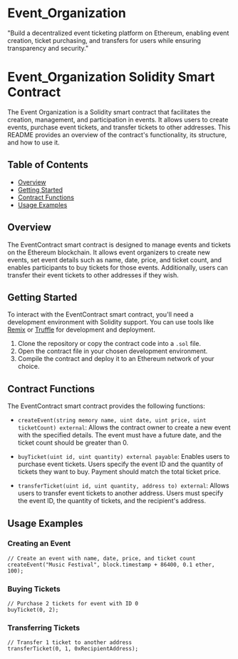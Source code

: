 # Event_Organization
"Build a decentralized event ticketing platform on Ethereum, enabling event creation, ticket purchasing, and transfers for users while ensuring transparency and security."



# Event_Organization Solidity Smart Contract

The Event Organization is a Solidity smart contract that facilitates the creation, management, and participation in events. It allows users to create events, purchase event tickets, and transfer tickets to other addresses. This README provides an overview of the contract's functionality, its structure, and how to use it.


## Table of Contents

- [Overview](#overview)
- [Getting Started](#getting-started)
- [Contract Functions](#contract-functions)
- [Usage Examples](#usage-examples)


## Overview

The EventContract smart contract is designed to manage events and tickets on the Ethereum blockchain. It allows event organizers to create new events, set event details such as name, date, price, and ticket count, and enables participants to buy tickets for those events. Additionally, users can transfer their event tickets to other addresses if they wish.

## Getting Started

To interact with the EventContract smart contract, you'll need a development environment with Solidity support. You can use tools like [Remix](https://remix.ethereum.org/) or [Truffle](https://www.trufflesuite.com/truffle) for development and deployment.

1. Clone the repository or copy the contract code into a `.sol` file.
2. Open the contract file in your chosen development environment.
3. Compile the contract and deploy it to an Ethereum network of your choice.

## Contract Functions

The EventContract smart contract provides the following functions:

- `createEvent(string memory name, uint date, uint price, uint ticketCount) external`: Allows the contract owner to create a new event with the specified details. The event must have a future date, and the ticket count should be greater than 0.

- `buyTicket(uint id, uint quantity) external payable`: Enables users to purchase event tickets. Users specify the event ID and the quantity of tickets they want to buy. Payment should match the total ticket price.

- `transferTicket(uint id, uint quantity, address to) external`: Allows users to transfer event tickets to another address. Users must specify the event ID, the quantity of tickets, and the recipient's address.

## Usage Examples

### Creating an Event

```solidity
// Create an event with name, date, price, and ticket count
createEvent("Music Festival", block.timestamp + 86400, 0.1 ether, 100);
```

### Buying Tickets

```solidity
// Purchase 2 tickets for event with ID 0
buyTicket(0, 2);
```

### Transferring Tickets

```solidity
// Transfer 1 ticket to another address
transferTicket(0, 1, 0xRecipientAddress);
```



